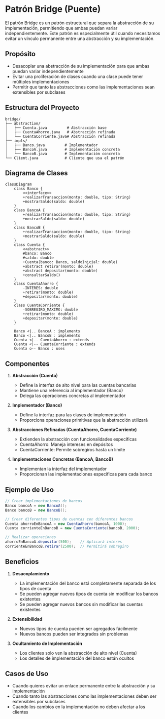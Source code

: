 # Patrón Bridge (Puente)

El patrón Bridge es un patrón estructural que separa la abstracción de su implementación, permitiendo que ambas puedan variar independientemente. Este patrón es especialmente útil cuando necesitamos evitar un vínculo permanente entre una abstracción y su implementación.

## Propósito

- Desacoplar una abstracción de su implementación para que ambas puedan variar independientemente
- Evitar una proliferación de clases cuando una clase puede tener múltiples implementaciones
- Permitir que tanto las abstracciones como las implementaciones sean extensibles por subclases

## Estructura del Proyecto

```
bridge/
├── abstraction/
│   ├── Cuenta.java         # Abstracción base
│   ├── CuentaAhorro.java   # Abstracción refinada
│   └── CuentaCorriente.java# Abstracción refinada
├── impls/
│   ├── Banco.java         # Implementador
│   ├── BancoA.java        # Implementación concreta
│   └── BancoB.java        # Implementación concreta
└── Client.java            # Cliente que usa el patrón
```

## Diagrama de Clases

```mermaid
classDiagram
    class Banco {
        <<interface>>
        +realizarTransaccion(monto: double, tipo: String)
        +mostrarSaldo(saldo: double)
    }
    class BancoA {
        +realizarTransaccion(monto: double, tipo: String)
        +mostrarSaldo(saldo: double)
    }
    class BancoB {
        +realizarTransaccion(monto: double, tipo: String)
        +mostrarSaldo(saldo: double)
    }
    class Cuenta {
        <<abstract>>
        #banco: Banco
        #saldo: double
        +Cuenta(banco: Banco, saldoInicial: double)
        +abstract retirar(monto: double)
        +abstract depositar(monto: double)
        +consultarSaldo()
    }
    class CuentaAhorro {
        -INTERES: double
        +retirar(monto: double)
        +depositar(monto: double)
    }
    class CuentaCorriente {
        -SOBREGIRO_MAXIMO: double
        +retirar(monto: double)
        +depositar(monto: double)
    }

    Banco <|.. BancoA : implements
    Banco <|.. BancoB : implements
    Cuenta <|-- CuentaAhorro : extends
    Cuenta <|-- CuentaCorriente : extends
    Cuenta o-- Banco : uses
```

## Componentes

1. **Abstracción (Cuenta)**
   - Define la interfaz de alto nivel para las cuentas bancarias
   - Mantiene una referencia al implementador (Banco)
   - Delega las operaciones concretas al implementador

2. **Implementador (Banco)**
   - Define la interfaz para las clases de implementación
   - Proporciona operaciones primitivas que la abstracción utilizará

3. **Abstracciones Refinadas (CuentaAhorro, CuentaCorriente)**
   - Extienden la abstracción con funcionalidades específicas
   - CuentaAhorro: Maneja intereses en depósitos
   - CuentaCorriente: Permite sobregiros hasta un límite

4. **Implementaciones Concretas (BancoA, BancoB)**
   - Implementan la interfaz del implementador
   - Proporcionan las implementaciones específicas para cada banco

## Ejemplo de Uso

```java
// Crear implementaciones de bancos
Banco bancoA = new BancoA();
Banco bancoB = new BancoB();

// Crear diferentes tipos de cuentas con diferentes bancos
Cuenta ahorroEnBancoA = new CuentaAhorro(bancoA, 1000);
Cuenta corrienteEnBancoB = new CuentaCorriente(bancoB, 2000);

// Realizar operaciones
ahorroEnBancoA.depositar(500);    // Aplicará interés
corrienteEnBancoB.retirar(2500);  // Permitirá sobregiro
```

## Beneficios

1. **Desacoplamiento**
   - La implementación del banco está completamente separada de los tipos de cuenta
   - Se pueden agregar nuevos tipos de cuenta sin modificar los bancos existentes
   - Se pueden agregar nuevos bancos sin modificar las cuentas existentes

2. **Extensibilidad**
   - Nuevos tipos de cuenta pueden ser agregados fácilmente
   - Nuevos bancos pueden ser integrados sin problemas

3. **Ocultamiento de Implementación**
   - Los clientes solo ven la abstracción de alto nivel (Cuenta)
   - Los detalles de implementación del banco están ocultos

## Casos de Uso

- Cuando quieres evitar un enlace permanente entre la abstracción y su implementación
- Cuando tanto las abstracciones como las implementaciones deben ser extensibles por subclases
- Cuando los cambios en la implementación no deben afectar a los clientes
